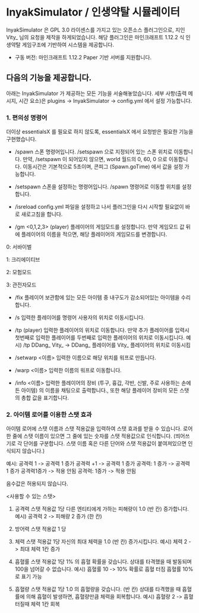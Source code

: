 # InyakSimulator / 인생약탈 시뮬레이터
InyakSimulator 은 GPL 3.0 라이센스를 가지고 있는 오픈소스 플러그인으로, 지인 Vity_ 님의 요청을 제작을 하게되었습니다.
해당 플러그인은 마인크래프트 1.12.2 식 인생약탈 게임구조에 기반하여 시스템을 제공합니다.

* 구동 버전: 마인크래프트 1.12.2 Paper 기반 서버를 지원합니다.

## 다음의 기능을 제공합니다.
아래는 InyakSimulator 가 제공하는 모든 기능을 서술해놓았습니다.
세부 사항(출력 메시지, 시간 요소)은 plugins -> InyakSimulator -> config.yml 에서 설정 가능합니다.

### 1. 편의성 명령어
더이상 essentialsX 를 필요로 하지 않도록, essentialsX 에서 요청받은 필요한 기능을 구현했습니다.

* /spawn
스폰 명령어입니다. /setspawn 으로 지정되어 있는 스폰 위치로 이동합니다.
만약, /setspawn 이 되어있지 않으면, world 월드의 0, 60, 0 으로 이동합니다.
이동시간은 기본적으로 5초이며, 콘피그 (Spawn.goTime) 에서 값을 설정 가능합니다.

* /setspawn
스폰을 설정하는 명령어입니다. /spawn 명령어로 이동할 위치를 설정합니다.

* /isreload
config.yml 파일을 설정하고 나서 플러그인을 다시 시작할 필요없이 바로 새로고침을 합니다.

* /gm <0,1,2,3> (player)
플레이어의 게임모드를 설정합니다. 
만약 게임모드 값 뒤에 플레이어의 이름을 적으면, 해당 플레이어의 게임모드를 변경합니다.

0: 서바이벌

1: 크리에이티브

2: 모험모드

3: 관전자모드


* /fix
플레이어 보관함에 있는 모든 아이템 중 내구도가 감소되어있는 아이템을 수리합니다.

* /s <player>
입력한 플레이어를 명령어 사용자의 위치로 이동시킵니다.

* /tp <player> (player)
입력한 플레이어의 위치로 이동합니다. 
만약 추가 플레이어를 입력시 첫번째로 입력한 플레이어를 두번째로 입력한 플레이어의 위치로 이동시킵니다.
예시) /tp DDang_ Vity_ -> DDang_ 플레이어를 Vity_ 플레이어의 위치로 이동시킴

* /setwarp <이름>
입력한 이름으로 해당 위치를 워프로 만듭니다.

* /warp <이름>
입력한 이름의 워프로 이동합니다.

* /info <이름>
입력한 플레이어의 장비 (투구, 흉갑, 각반, 신발, 주로 사용하는 손에 든 아이템) 의 이름을 채팅으로 출력합니다.,
또한 해당 플레이어 장비의 모든 스탯의 총합 값을 표기합니다.


### 2. 아이템 로어를 이용한 스탯 효과

아이템 로어에 스탯 이름과 스탯 적용값을 입력하여 스탯 효과를 받을 수 있습니다.
로어 한 줄에 스탯 이름이 있으면 그 줄에 있는 숫자를 스탯 적용값으로 인식합니다. 
(띄어쓰기로 각 단어를 구분합니다. 스탯 이름 혹은 다른 단어와 스탯 적용값이 붙여져있으면 인식되지 않습니다.)

예시:
공격력 1 -> 공격력 1 증가
공격력 +1 -> 공격력 1 증가
공격력: 1 증가 -> 공격력 1 증가 
공격력1증가 -> 적용 안됨
공격력: 1증가 -> 적용 안됨

음수값은 허용되지 않습니다.

<사용할 수 있는 스탯>

1. 공격력
스탯 적용값 1당 다른 엔티티에게 가하는 피해량이 1.0 (반 칸) 증가합니다.
예시)
공격력 2 -> 피해량 2 증가 (한 칸)

2. 방어력
스탯 적용값 1 당

3. 체력
스탯 적용값 1당 자신의 최대 체력을 1.0 (반 칸) 증가시킵니다.
예시)
체력 2 -> 최대 체력 1칸 증가

4. 흡혈률
스탯 적용값 1당 1% 의 흡혈 확률을 갖습니다.
상대를 타격했을 때 발동되며 100을 넘어갈 수 없습니다.
예시)
흡혈률 10 -> 10% 확률로 흡혈 터짐
흡혈률 10% 로 표기 가능

5. 흡혈량
스탯 적용값 1당 1.0 의 흡혈량을 갖습니다. (반 칸)
상대를 타격했을 때 흡혈률에 의해 흡혈이 발생하면, 흡혈량만큼 체력을 회복합니다.
예시)
흡혈량 2 -> 흡혈 터질때 체력 1칸 회복
